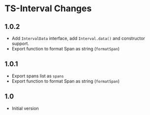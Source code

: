 TS-Interval Changes
===================

1.0.2
-----

- Add `IntervalData` interface, add `Interval.data()` and constructor support.
- Export function to format Span as string (`formatSpan`)

1.0.1
-----

- Export spans list as `spans`
- Export function to format Span as string (`formatSpan`)


1.0
---

- Initial version


